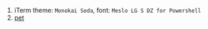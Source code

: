 1. iTerm theme: `Monokai Soda`, font: `Meslo LG S DZ for Powershell`
2. [pet](https://github.com/knqyf263/pet)
